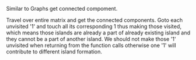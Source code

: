 Similar to Graphs get connected compoment.

Travel over entire matrix and get the connected components.
Goto each unvisited '1' and touch all its corresponding 1 thus making those visited, which means those islands are already a part of already existing island and they cannot be a part of another island.
We should not make those '1' unvisited when returning from the function calls otherwise one '1' will contribute to different island formation.
